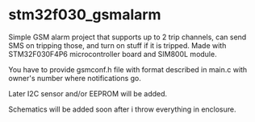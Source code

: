 # stm32f030_gsmalarm

Simple GSM alarm project that supports up to 2 trip channels, can send SMS on tripping those, and turn on stuff if it is tripped.
Made with STM32F030F4P6 microcontroller board and SIM800L module.

You have to provide gsmconf.h file with format described in main.c with owner's number where notifications go.

Later I2C sensor and/or EEPROM will be added.

Schematics will be added soon after i throw everything in enclosure.


